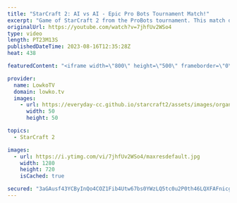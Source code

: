 ```yaml
---
title: "StarCraft 2: AI vs AI - Epic Pro Bots Tournament Match!"
excerpt: "Game of StarCraft 2 from the ProBots tournament. This match does not feature two humans that play against each other, instead it is a game between two custom made AIs (artificial intelligence). The gameplay reminds me a lot of Google's AlphaStar, but with far more APM.  Pro Bots YouTube channel: https://www.youtube.com/@ProBotsAI"
originalUrl: https://youtube.com/watch?v=7jhfUv2WSo4
type: video
length: PT23M13S
publishedDateTime: 2023-08-16T12:35:28Z
heat: 438

featuredContent: "<iframe width=\"800\" height=\"500\" frameborder=\"0\" src=\"https://www.youtube.com/embed/7jhfUv2WSo4\" allow=\"accelerometer; autoplay; encrypted-media; gyroscope; picture-in-picture\" allowfullscreen></iframe>"

provider:
  name: LowkoTV
  domain: lowko.tv
  images:
    - url: https://everyday-cc.github.io/starcraft2/assets/images/organizations/lowko.tv-50x50.jpg
      width: 50
      height: 50

topics:
  - StarCraft 2

images:
  - url: https://i.ytimg.com/vi/7jhfUv2WSo4/maxresdefault.jpg
    width: 1280
    height: 720
    isCached: true

secured: "3aGAusf43YCByInQo4COZ1Fib4Utw67bs0YWzLQ5tc0u2P0th46LQXFAFnicgQ3OJkNuYBxI8l8/OxvsmyWfZrZKM8BiehHtk5+4La46koJaymxEmMY5XTU75QVRIqNlWdqcyo0PVV8nmYr0XByouw5cBe+5NYyqAAY+0uvGaZnwwyvDPOm90bHEG8AF/FHswt1Aoe0lz+2Ouz5o1Bxxojm4OslJPOUifydpPEACGHTNMWUHdG7jvJRAMQc5tTqesx+R2qrS9c7cungngDBWxAeB1YPYfodzfmoCW+cuq8J6xYvXAjV5bpvfGlN+63apIEpjyYG76uVRgz5bgnFgYmSW03IRZ5UiTrhCyRrm4rwete+P69l7BbEQFKXsxFFqQM2Q5gSk3haxNA9tCtofdVJe/j/KW16kHC11r7nOLkw=;gJuHnmqY1KUCVIsLF1Qynw=="
---
```


